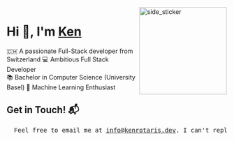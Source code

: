 <img align="right" width=200px height=200px alt="side_sticker" src="https://media.giphy.com/media/TEnXkcsHrP4YedChhA/giphy.gif" />

# Hi 👋, I'm <a href="https://kenrotaris.dev" target="blank">Ken</a>

🇨🇭 A passionate Full-Stack developer from Switzerland 
💻 Ambitious Full Stack Developer 
<br>
📚 Bachelor in Computer Science (University Basel) 
🌱 Machine Learning Enthusiast

<!--![Top Langs](https://github-readme-stats.vercel.app/api/top-langs/?username=kenrotaris&layout=compact)-->

## Get in Touch! 📬
<pre>
  Feel free to email me at <a href="mailto:info@kenrotaris.dev">info@kenrotaris.dev</a>. I can't reply to every message, but I do read them all.
</pre>
